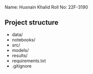 
Name: Husnain Khalid
Roll No: 22F-3190

## Project structure
- data/
- notebooks/
- src/
- models/
- results/
- requirements.txt
- .gitignore
